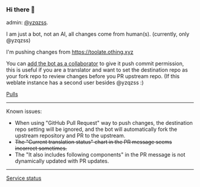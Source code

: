 ### Hi there 👋

admin: [@yzqzss](https://github.com/yzqzss).

I am just a bot, not an AI, all changes come from human(s). (currently, only @yzqzss)

I'm pushing changes from https://toolate.othing.xyz

You can [add the bot as a collaborator](https://github.com/toolatebot/github-accept-all-collabs) to give it push commit permission, this is useful if you are a translator and want to set the destination repo as your fork repo to review changes before you PR upstream repo. (If this weblate instance has a second user besides @yzqzss :)

[Pulls](https://github.com/search?q=is%3Apr+author%3Atoolatebot&type=pullrequests&s=created&o=desc)

---

Known issues:

- When using "GitHub Pull Request" way to push changes, the destination repo setting will be ignored, and the bot will automatically fork the upstream repository and PR to the upstream.
- ~~The "Current translation status" chart in the PR message seems incorrect sometimes.~~
- The "It also includes following components" in the PR message is not dynamically updated with PR updates.

---

[Service status](https://stats.uptimerobot.com/PrQwQS4QXk/796905021)
